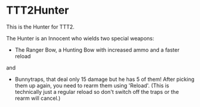 # TTT2Hunter

This is the Hunter for TTT2.

The Hunter is an Innocent who wields two special weapons:

- The Ranger Bow, a Hunting Bow with increased ammo and a faster reload

and

- Bunnytraps, that deal only 15 damage but he has 5 of them! After picking them up again, you need to rearm them using 'Reload'. (This is technically just a regular reload so don't switch off the traps or the rearm will cancel.)
